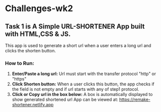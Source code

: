 # Challenges-wk2

## Task 1 is A Simple URL-SHORTENER App built with HTML,CSS & JS. 
This app is used to generate a short url when a user enters a long url and clicks the shorten button.
### How to Run: 
1. **Enter/Paste a long url:** Url must start with the transfer protocol "http" or "https"
2. **Click Shorten button:** When a user clicks this button, the app checks if the field is not empty and if url starts with any of step1 protocol.
3. **Click or Copy url in the box below:** A box is automatically displayed to show generated shortened url
App can be viewed at: https://remake-shortener.netlify.app
